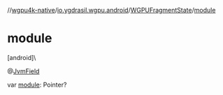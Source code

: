 //[wgpu4k-native](../../../index.md)/[io.ygdrasil.wgpu.android](../index.md)/[WGPUFragmentState](index.md)/[module](module.md)

# module

[android]\

@[JvmField](https://kotlinlang.org/api/core/kotlin-stdlib/kotlin.jvm/-jvm-field/index.html)

var [module](module.md): Pointer?
